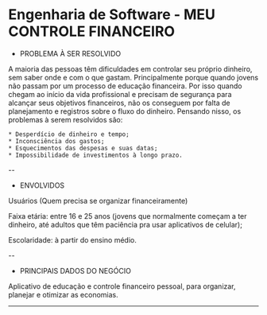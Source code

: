 # Engenharia de Software - MEU CONTROLE FINANCEIRO

- PROBLEMA À SER RESOLVIDO

A maioria das pessoas têm dificuldades em controlar seu próprio dinheiro, sem saber onde e com o que gastam. Principalmente porque quando jovens não passam por um processo de educação financeira. Por isso quando chegam ao início da vida profissional e precisam de segurança para alcançar seus objetivos financeiros, não os conseguem por falta de planejamento e registros sobre o fluxo do dinheiro. Pensando nisso, os problemas à serem resolvidos são:

    * Desperdício de dinheiro e tempo;
    * Inconsciência dos gastos;
    * Esquecimentos das despesas e suas datas;
    * Impossibilidade de investimentos à longo prazo.


--

- ENVOLVIDOS

Usuários  (Quem precisa se organizar financeiramente)

Faixa etária: entre 16 e 25 anos (jovens que normalmente começam a ter dinheiro, até adultos que têm paciência pra usar aplicativos de celular);

Escolaridade: à partir do ensino médio.

--
 
- PRINCIPAIS DADOS DO NEGÓCIO

Aplicativo de educação e controle financeiro pessoal, para organizar, planejar e otimizar as economias. 

---
